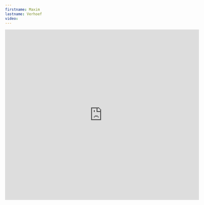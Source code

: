 ```yaml
--- 
firstname: Maxim
lastname: Verhoef
video: 
--- 
```


<iframe src="https://player.vimeo.com/video/560842978" width="640" height="564" frameborder="0" allow="autoplay; fullscreen" allowfullscreen></iframe>